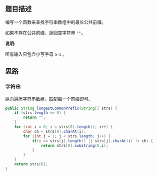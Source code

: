 ## 题目描述

编写一个函数来查找字符串数组中的最长公共前缀。

如果不存在公共前缀，返回空字符串 `""`。

**说明:**

所有输入只包含小写字母 `a-z` 。

## 思路

### 字符串

纵向遍历字符串数组，匹配每一个前缀即可。

```java
public String longestCommonPrefix(String[] strs) {
    if (strs.length == 0) {
        return "";
    }
    for (int i = 0; i < strs[0].length(); i++) {
        char ch = strs[0].charAt(i);
        for (int j = 1; j < strs.length; j++) {
            if(i >= strs[j].length() || strs[j].charAt(i) != ch) {
                return strs[0].substring(0,i);
            }
        }
    }
    return strs[0];
}
```